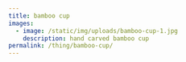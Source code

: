 ```yaml
---
title: bamboo cup
images:
  - image: /static/img/uploads/bamboo-cup-1.jpg
    description: hand carved bamboo cup
permalink: /thing/bamboo-cup/
---
```

